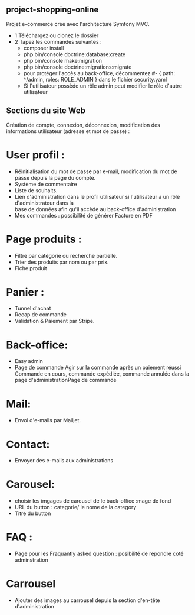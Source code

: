 ## project-shopping-online
Projet e-commerce créé avec l'architecture Symfony MVC. 
- 1 Téléchargez ou clonez le dossier
- 2 Tapez les commandes suivantes :
  -  composer install 
  -  php bin/console doctrine:database:create
  -  php bin/console make:migration
  -  php bin/console doctrine:migrations:migrate 
  -  pour protéger l'accès au back-office, décommentez
        #- { path: ^/admin, roles: ROLE_ADMIN } dans le fichier security.yaml
  -  Si l'utilisateur possède un rôle admin peut modifier le rôle d'autre utilisateur

## Sections du site Web

Création de compte, connexion, déconnexion, modification des informations utilisateur (adresse et mot de passe) : 
# User profil : 
- Réinitialisation du mot de passe par e-mail, modification du mot de passe depuis la page du compte. 
- Système de commentaire
- Liste de souhaits. 
- Lien d'administration dans le profil utilisateur si l'utilisateur a un rôle d'administrateur dans la  
  base de données afin qu'il accède au back-office d'administration
- Mes commandes  : possibilité de générer Facture en PDF

# Page produits :
- Filtre par catégorie ou recherche partielle. 
- Trier des produits par nom ou par prix. 
- Fiche produit

# Panier :
- Tunnel d'achat
- Recap de commande
- Validation & Paiement par Stripe.

# Back-office: 
- Easy admin 
- Page de commande Agir sur la commande après un paiement réussi Commande en cours, commande expédiée, commande annulée dans la page  d'administrationPage de commande 

# Mail: 
- Envoi d'e-mails par Mailjet. 

# Contact: 
- Envoyer des e-mails aux administrations

# Carousel: 
- choisir les imgages de carousel de le back-office :mage de fond
- URL du button : categorie/ le nome de la category 
- Titre du button

# FAQ : 
- Page pour les Fraquantly asked question : posibilité de repondre coté adminstration

# Carrousel
- Ajouter des images au carrousel depuis la section d'en-tête d'administration
